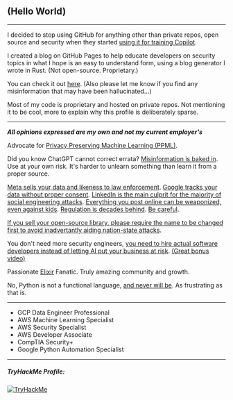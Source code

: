 ## (Hello World)

---

I decided to stop using GitHub for anything other than private repos, open source and security when they started [using it for training Copilot](https://docs.github.com/en/copilot/copilot-individual/about-github-copilot-individual#will-my-private-code-be-shared-with-other-users).

I created a blog on GitHub Pages to help educate developers on security topics in what I hope is an easy to understand form, using a blog generator I wrote in Rust. (Not open-source. Proprietary.)

You can check it out [here](https://www.example.com).  (Also please let me know if you find any misinformation that may have been hallucinated...)

Most of my code is proprietary and hosted on private repos.  Not mentioning it to be cool, more to explain why this profile is deliberately sparse.

---

***All opinions expressed are my own and not my current employer's***

Advocate for [Privacy Preserving Machine Learning (PPML)](https://bigdl.readthedocs.io/en/latest/doc/PPML/Overview/ppml.html).

Did you know ChatGPT cannot correct errata?  [Misinformation is baked in](https://medium.com/geekculture/why-chatgpt-lies-4d4e0c6e864e).  Use at your own risk.  It's harder to unlearn something than learn it from a proper source.

[Meta sells your data and likeness to law enforcement](https://www.theguardian.com/us-news/2022/aug/10/facebook-user-data-abortion-nebraska-police).  [Google tracks your data without proper consent](https://www.latimes.com/california/story/2023-09-14/google-to-pay-93-million-after-state-investigation-finds-company-used-location-data-without-consent).  [LinkedIn is the main culprit for the majority of social engineering attacks](https://www.secureworks.com/blog/social-engineering-tactics-why-linkedin-is-as-dangerous-as-it-is-useful).  [Everything you post online can be weaponized, even against kids](https://www.nbcnews.com/tech/security/hackers-are-leaking-childrens-data-s-little-parents-can-rcna1926).  [Regulation is decades behind](https://www.techtarget.com/searchcio/news/366557453/Lack-of-federal-data-privacy-law-seen-hurting-IT-security).  [Be careful](https://www.rapid7.com/globalassets/_pdfs/whitepaperguide/protecting-your-digital-life.pdf).

[If you sell your open-source library, please require the name to be changed first to avoid inadvertantly aiding nation-state attacks](https://sansec.io/research/polyfill-supply-chain-attack).

You don't need more security engineers, [you need to hire actual software developers instead of letting AI put your business at risk](https://snyk.io/blog/copilot-amplifies-insecure-codebases-by-replicating-vulnerabilities/). [(Great bonus video)](https://www.youtube.com/watch?v=fi1FsDW1QeY)

Passionate [Elixir](https://hexdocs.pm/elixir/introduction.html) Fanatic. Truly amazing community and growth.

No, Python is not a functional language, [and never will be](https://python-history.blogspot.com/2009/04/origins-of-pythons-functional-features.html).  As frustrating as that is.

---

- GCP Data Engineer Professional
- AWS Machine Learning Specialist
- AWS Security Specialist
- AWS Developer Associate
- CompTIA Security+
- Google Python Automation Specialist

---

<!---
##### Leetcode Profile:
--->



##### TryHackMe Profile:
[<img src="https://tryhackme-badges.s3.amazonaws.com/solidsnakecase.png?" alt="TryHackMe">](https://tryhackme.com/p/solidsnakecase)

<!---
##### Latest Articles:
--->

